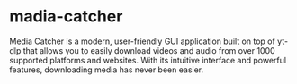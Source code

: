 # madia-catcher
Media Catcher is a modern, user-friendly GUI application built on top of yt-dlp that allows you to easily download videos and audio from over 1000 supported platforms and websites. With its intuitive interface and powerful features, downloading media has never been easier.
